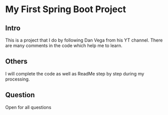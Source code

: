 # My First Spring Boot Project
## Intro
This is a project that I do by following Dan Vega from his YT channel.
There are many comments in the code which help me to learn.

## Others
I will complete the code as well as ReadMe step by step during my processing.

## Question
Open for all questions
